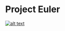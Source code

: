 # Project Euler
[profile]: https://projecteuler.net/profile/Kunal.Khamar.png "Profile"
[![alt text][profile]][profile]
